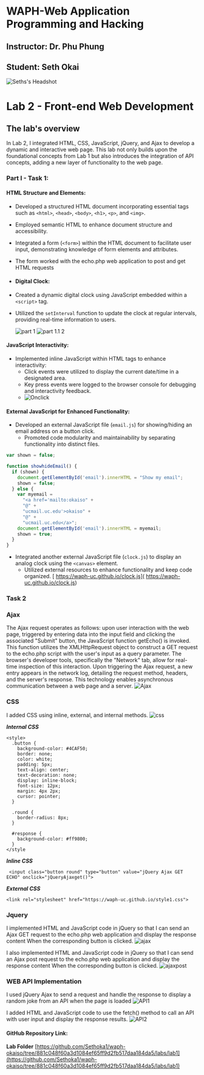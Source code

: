 # WAPH-Web Application Programming and Hacking

## Instructor: Dr. Phu Phung

## Student: Seth Okai

![Seths's Headshot](Images/headshot.jpg)

# Lab 2 - Front-end Web Development 

## The lab's overview

In Lab 2, I  integrated HTML, CSS, JavaScript, jQuery, and Ajax to develop a dynamic and interactive web page. This lab not only builds upon the foundational concepts from Lab 1 but also introduces the integration of API concepts, adding a new layer of functionality to the web page.

### Part I - Task 1:

#### HTML Structure and Elements:
- Developed a structured HTML document incorporating essential tags such as `<html>`, `<head>`, `<body>`, `<h1>`, `<p>`, and `<img>`.
- Employed semantic HTML to enhance document structure and accessibility.
- Integrated a form (`<form>`) within the HTML document to facilitate user input, demonstrating knowledge of form elements and attributes.
- The form worked with the echo.php web application to post and get HTML requests
  
- #### Digital Clock:
- Created a dynamic digital clock using JavaScript embedded within a `<script>` tag.
- Utilized the `setInterval` function to update the clock at regular intervals, providing real-time information to users.

  ![part 1](Images/part1.jpg) ![part 1.1 2](Images/part2.jpg)

#### JavaScript Interactivity:
- Implemented inline JavaScript within HTML tags to enhance interactivity:
  - Click events were utilized to display the current date/time in a designated area.
  - Key press events were logged to the browser console for debugging and interactivity feedback.
  - ![Onclick](Images/onclick.jpg) 


#### External JavaScript for Enhanced Functionality:
- Developed an external JavaScript file (`email.js`) for showing/hiding an email address on a button click.
  - Promoted code modularity and maintainability by separating functionality into distinct files.

```js
var shown = false;

function showhideEmail() {
  if (shown) {
    document.getElementById('email').innerHTML = "Show my email";
    shown = false;
  } else {
    var myemail =
      "<a href='mailto:okaiso" +
      "@" +
      "ucmail.uc.edu'>okaiso" +
      "@" +
      "ucmail.uc.edu</a>";
    document.getElementById('email').innerHTML = myemail;
    shown = true;
  }
}


  ```

    
- Integrated another external JavaScript file (`clock.js`) to display an analog clock using the `<canvas>` element.
  - Utilized external resources to enhance functionality and keep code organized.
    [ https://waph-uc.github.io/clock.js]( https://waph-uc.github.io/clock.js)

### Task 2
### Ajax
The Ajax request operates as follows: upon user interaction with the web page, triggered by entering data into the input field and clicking the associated "Submit" button, the JavaScript function getEcho() is invoked. This function utilizes the XMLHttpRequest object to construct a GET request to the echo.php script with the user's input as a query parameter. The browser's developer tools, specifically the "Network" tab, allow for real-time inspection of this interaction. Upon triggering the Ajax request, a new entry appears in the network log, detailing the request method, headers, and the server's response. This technology enables asynchronous communication between a web page and a server. 
![Ajax](Images/ajax.jpg)

### CSS
I added CSS using inline, external, and internal methods.
![css](Images/css.jpg)

***Internal CSS***
```Internal CSS
<style>
  .button {
    background-color: #4CAF50;
    border: none;
    color: white;
    padding: 5px;
    text-align: center;
    text-decoration: none;
    display: inline-block;
    font-size: 12px;
    margin: 4px 2px;
    cursor: pointer;
  }

  .round {
    border-radius: 8px;
  }

  #response {
    background-color: #ff9800;
  }
</style
```
***Inline CSS***
```Inline CSS
 <input class="button round" type="button" value="jQuery Ajax GET ECHO" onclick="jQueryAjaxget()">
```
***External CSS***
```External CSS
<link rel="stylesheet" href="https://waph-uc.github.io/style1.css">
```

### Jquery
I implemented HTML and JavaScript code in jQuery so that I can send an Ajax GET request to the echo.php web application and display the response content When the corresponding button is clicked.
 ![ajax](Images/ajax.jpg)

I also implemented HTML and JavaScript code in jQuery so that I can send an Ajax post request to the echo.php web application and display the response content When the corresponding button is clicked.
 ![ajaxpost](Images/ajaxpost.jpg)

### WEB API Implementation
I used jQuery Ajax to send a request and handle the response to display a random joke from an API when the page is loaded
![API1](Images/api1.jpg)

I added HTML and JavaScript code to use the fetch() method to call an API with user input and display the response results. 
![API2](Images/api2.jpg)
 


#### GitHub Repository Link:
**Lab Folder**
[https://github.com/Sethoka1/waph-okaiso/tree/881c048f60a3d1084ef65ff9d2fb517daa184da5/labs/lab1](https://github.com/Sethoka1/waph-okaiso/tree/881c048f60a3d1084ef65ff9d2fb517daa184da5/labs/lab1)


